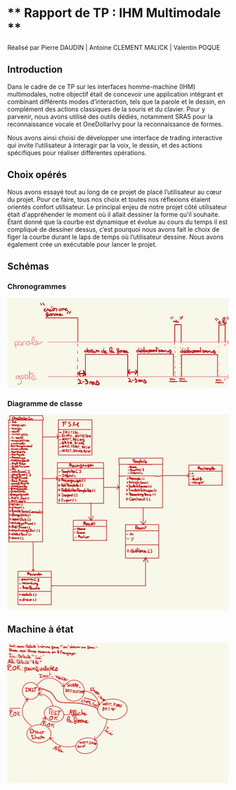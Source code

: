 # ** Rapport de TP : IHM Multimodale **
Réalisé par Pierre DAUDIN | Antoine CLEMENT MALICK | Valentin POQUE

## Introduction  
Dans le cadre de ce TP sur les interfaces homme-machine (IHM) multimodales, notre objectif était de concevoir une application intégrant et combinant différents modes d’interaction, tels que la parole et le dessin, en complément des actions classiques de la souris et du clavier. Pour y parvenir, nous avons utilisé des outils dédiés, notamment SRA5 pour la reconnaissance vocale et OneDollarIvy pour la reconnaissance de formes.

Nous avons ainsi choisi de développer une interface de trading interactive qui invite l’utilisateur à interagir par la voix, le dessin, et des actions spécifiques pour réaliser différentes opérations.

## Choix opérés
Nous avons essayé tout au long de ce projet de placé l’utilisateur au cœur du projet. Pour ce faire, tous nos choix et toutes nos réflexions étaient orientés confort utilisateur.
Le principal enjeu de notre projet côté utilisateur était d'appréhender le moment où il allait dessiner la forme qu’il souhaite. Étant donné que la courbe est dynamique et évolue au cours du temps il est compliqué de dessiner dessus, c’est pourquoi nous avons fait le choix de figer la courbe durant le laps de temps où l’utilisateur dessine.
Nous avons également crée un exécutable pour lancer le projet.

## Schémas
### Chronogrammes
![Chronogramme](Images/Chronogramme.jpg)

### Diagramme de classe
![Diagramme_de_classe](Images/Diagramme_De_Classe.jpg)

## Machine à état
![MAE](Images/MAE.jpg)